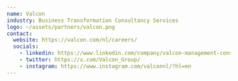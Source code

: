 ```yaml
---
name: Valcon
industry: Business Transformation Consultancy Services
logo: ~/assets/partners/valcon.png
contact:
  website: https://valcon.com/nl/careers/
  socials:
    - linkedin: https://www.linkedin.com/company/valcon-management-consulting/
    - twitter: https://x.com/Valcon_Group/
    - instagram: https://www.instagram.com/valconnl/?hl=en
---
```


